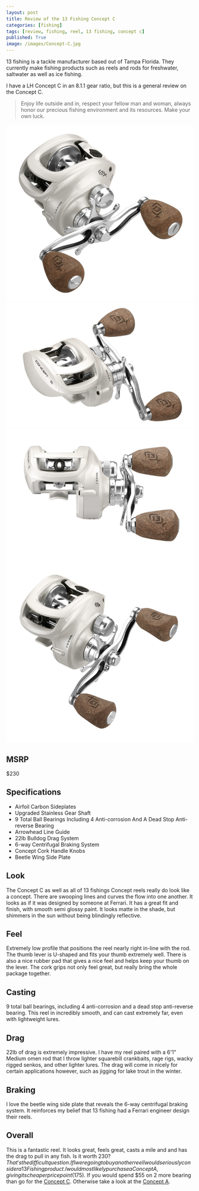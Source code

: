 ```yaml
---
layout: post
title: Review of the 13 Fishing Concept C
categories: [fishing]
tags: [review, fishing, reel, 13 fishing, concept c]
published: True
image: /images/Concept-C.jpg
---
```


13 fishing is a tackle manufacturer based out of Tampa Florida. They currently make fishing products such as reels and rods for freshwater, saltwater as well as ice fishing.

I have a LH Concept C in an 8.1.1 gear ratio, but this is a general review on the Concept C.

> Enjoy life outside and in, respect your fellow man and woman, always honor our precious fishing environment and its resources. Make your own luck.

<div class="flexdad">
	<a href="/images/Concept-C-1.jpg" data-lightbox="13 Fishing Concept C" data-title="13 Fishing Concept C" target="_self" class="flexkid"><img src="/images/Concept-C-1.jpg" alt="13 Fishing Concept C"></a>
	<a href="/images/Concept-C-2.jpg" data-lightbox="13 Fishing Concept C" data-title="13 Fishing Concept C" target="_self" class="flexkid"><img src="/images/Concept-C-2.jpg" alt="13 Fishing Concept C"></a>
	<a href="/images/Concept-C-3.jpg" data-lightbox="13 Fishing Concept C" data-title="13 Fishing Concept C" target="_self" class="flexkid"><img src="/images/Concept-C-3.jpg" alt="13 Fishing Concept C"></a>
	<a href="/images/Concept-C-4.jpg" data-lightbox="13 Fishing Concept C" data-title="13 Fishing Concept C" target="_self" class="flexkid"><img src="/images/Concept-C-4.jpg" alt="13 Fishing Concept C"></a>
</div>

## MSRP
$230

## Specifications
* Airfoil Carbon Sideplates
* Upgraded Stainless Gear Shaft
* 9 Total Ball Bearings Including 4 Anti-corrosion And A Dead Stop Anti-reverse Bearing
* Arrowhead Line Guide
* 22lb Bulldog Drag System
* 6-way Centrifugal Braking System
* Concept Cork Handle Knobs
* Beetle Wing Side Plate

## Look
The Concept C as well as all of 13 fishings Concept reels really do look like a concept. There are swooping lines and curves the flow into one another. It looks as if it was designed by someone at Ferrari. It has a great fit and finish, with smooth semi glossy paint. It looks matte in the shade, but shimmers in the sun without being blindingly reflective.

## Feel
Extremely low profile that positions the reel nearly right in-line with the rod. The thumb lever is U-shaped and fits your thumb extremely well. There is also a nice rubber pad that gives a nice feel and helps keep your thumb on the lever. The cork grips not only feel great, but really bring the whole package together.

## Casting
9 total ball bearings, including 4 anti-corrosion and a dead stop anti-reverse bearing. This reel in incredibly smooth, and can cast extremely far, even with lightweight lures.

## Drag
22lb of drag is extremely impressive. I have my reel paired with a 6'1" Medium omen rod that I throw lighter squarebill crankbaits, rage rigs, wacky rigged senkos, and other lighter lures. The drag will come in nicely for certain applications however, such as jigging for lake trout in the winter.

## Braking
I love the beetle wing side plate that reveals the 6-way centrifugal braking system. It reinforces my belief that 13 fishing had a Ferrari engineer design their reels.

## Overall
This is a fantastic reel. It looks great, feels great, casts a mile and and has the drag to pull in any fish. Is it worth $230? That's the difficult question. If I were going to buy another reel I would seriously consider a 13 Fishing product. I would most likely purchase a Concept A, giving its cheaper price point ($175). If you would spend $55 on 2 more bearing than go for the <a href="http://store.13fishing.com/c/freshwater_reels_concept-c">Concept C</a>. Otherwise take a look at the <a href="http://store.13fishing.com/c/freshwater_reels_concept-a">Concept A</a>.